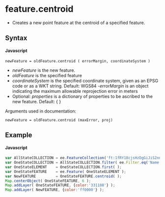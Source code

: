 # feature.centroid 
- Creates a new point feature at the centroid of a specified feature.

## Syntax

#### Javascript
```
newFeature = oldFeature.centroid ( errorMargin, coordinateSystem )
```

- *newFeature* is the new feature.
- *oldFeature* is the specified feature
- *coordinateSystem* is the specified coordinate system, given as an EPSG code or as a WKT string. Default: WGS84 
-*errorMargin* is an object indicating the maximum allowable reprojection error in meters
- Optional: *properties* is a dictionary of properties to be ascribed to the new feature.  Default: { }

Arguments used in documentation:
```
newFeature = oldFeature.centroid (maxError, proj)
```

## Example

#### Javascript
```javascript
var AllStateCOLLECTION = ee.FeatureCollection('ft:1fRY18cjsHzDgGiJiS2nnpUU3v9JPDc2HNaR7Xk8');
var OneStateCOLLECTION = AllStateCOLLECTION.filter( ee.Filter.eq('Name', 'Iowa') );
var OneStateELEMENT    = OneStateCOLLECTION.first( );
var OneStateFEATURE    = ee.Feature( OneStateELEMENT ); 
var NewFEATURE         = OneStateFEATURE.centroid( );  
Map.centerObject( OneStateFEATURE, 6 );         
Map.addLayer( OneStateFEATURE, {color:'331188'} );
Map.addLayer( NewFEATURE, {color:'ff0000'} );
```
